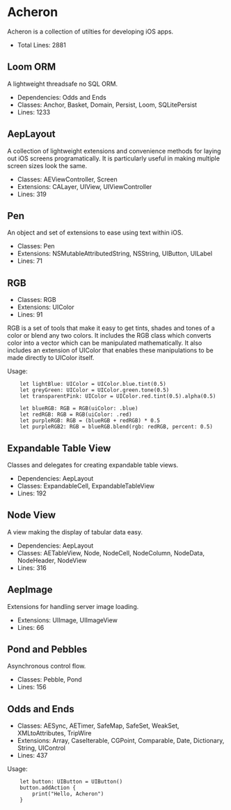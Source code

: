 # Acheron

Acheron is a collection of utilties for developing iOS apps.

* Total Lines: 2881


## Loom ORM

A lightweight threadsafe no SQL ORM.

* Dependencies: Odds and Ends
* Classes: Anchor, Basket, Domain, Persist, Loom, SQLitePersist
* Lines: 1233


## AepLayout

A collection of lightweight extensions and convenience methods for laying out iOS screens programatically.  It is particularly useful in making multiple screen sizes look the same.

* Classes: AEViewController, Screen
* Extensions: CALayer, UIView, UIViewController
* Lines: 319


## Pen

An object and set of extensions to ease using text within iOS.

* Classes: Pen
* Extensions: NSMutableAttributedString, NSString, UIButton, UILabel
* Lines: 71


## RGB

* Classes: RGB
* Extensions: UIColor
* Lines: 91

RGB is a set of tools that make it easy to get tints, shades and tones of a color or blend any two colors.  It includes the RGB class which converts color into a vector which can be manipulated mathematically.  It also includes an extension of UIColor that enables these manipulations to be made directly to UIColor itself.

Usage:
```
    let lightBlue: UIColor = UIColor.blue.tint(0.5)
    let greyGreen: UIColor = UIColor.green.tone(0.5)
    let transparentPink: UIColor = UIColor.red.tint(0.5).alpha(0.5)

    let blueRGB: RGB = RGB(uiColor: .blue)
    let redRGB: RGB = RGB(uiColor: .red)
    let purpleRGB: RGB = (blueRGB + redRGB) * 0.5
    let purpleRGB2: RGB = blueRGB.blend(rgb: redRGB, percent: 0.5)
```


## Expandable Table View

Classes and delegates for creating expandable table views.

* Dependencies: AepLayout
* Classes: ExpandableCell, ExpandableTableView
* Lines: 192

## Node View

A view making the display of tabular data easy.

* Dependencies: AepLayout
* Classes: AETableView, Node, NodeCell, NodeColumn, NodeData, NodeHeader, NodeView
* Lines: 316

## AepImage

Extensions for handling server image loading.

* Extensions: UIImage, UIImageView
* Lines: 66

## Pond and Pebbles

Asynchronous control flow.

* Classes: Pebble, Pond
* Lines: 156

## Odds and Ends

* Classes: AESync, AETimer, SafeMap, SafeSet, WeakSet, XMLtoAttributes, TripWire
* Extensions: Array, CaseIterable, CGPoint, Comparable, Date, Dictionary, String, UIControl
* Lines: 437

Usage:
```
    let button: UIButton = UIButton()
    button.addAction {
        print("Hello, Acheron")
    }
```
